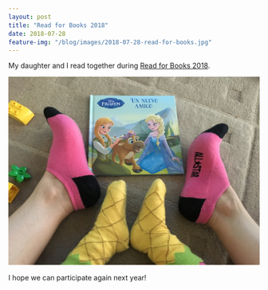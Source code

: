```yaml
---
layout: post
title: "Read for Books 2018"
date: 2018-07-28
feature-img: "/blog/images/2018-07-28-read-for-books.jpg"
---
```


My daughter and I read together during [Read for Books 2018](http://www.nationalreadingmovement.sg/read-for-books/). 

![Reading](/blog/images/2018-07-28-read-for-books.jpg)

I hope we can participate again next year!

